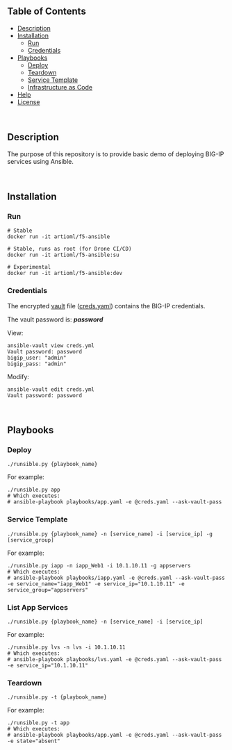 
## Table of Contents
- [Description](#description)
- [Installation](#installation)
	- [Run](#run)
	- [Credentials](#credentials)
- [Playbooks](#playbooks)
	- [Deploy](#deploy)
	- [Teardown](#teardown)
	- [Service Template](#service-template)
	- [Infrastructure as Code](#infrastructure-as-code)
- [Help](#--help)
- [License](LICENSE)

&nbsp;&nbsp;

## Description

The purpose of this repository is to provide basic demo of deploying BIG-IP
services using Ansible.

&nbsp;&nbsp;

## Installation

### Run
```shell
# Stable
docker run -it artioml/f5-ansible

# Stable, runs as root (for Drone CI/CD)
docker run -it artioml/f5-ansible:su

# Experimental
docker run -it artioml/f5-ansible:dev
```

### Credentials
The encrypted [vault](https://docs.ansible.com/ansible/latest/vault.html) file ([creds.yaml](creds.yaml)) contains the BIG-IP credentials.

The vault password is: **_password_**

View:
```shell
ansible-vault view creds.yml
Vault password: password
bigip_user: "admin"
bigip_pass: "admin"
```

Modify:
```shell
ansible-vault edit creds.yml
Vault password: password
```

&nbsp;&nbsp;

## Playbooks

### Deploy
```shell
./runsible.py {playbook_name}
```
For example:
```shell
./runsible.py app
# Which executes:
# ansible-playbook playbooks/app.yaml -e @creds.yaml --ask-vault-pass
```

### Service Template
```shell
./runsible.py {playbook_name} -n [service_name] -i [service_ip] -g [service_group]
```
For example:
```shell
./runsible.py iapp -n iapp_Web1 -i 10.1.10.11 -g appservers
# Which executes:
# ansible-playbook playbooks/iapp.yaml -e @creds.yaml --ask-vault-pass -e service_name="iapp_Web1" -e service_ip="10.1.10.11" -e service_group="appservers"
```

### List App Services
```shell
./runsible.py {playbook_name} -n [service_name] -i [service_ip]
```
For example:
```shell
./runsible.py lvs -n lvs -i 10.1.10.11
# Which executes:
# ansible-playbook playbooks/lvs.yaml -e @creds.yaml --ask-vault-pass -e service_ip="10.1.10.11"
```

### Teardown
```shell
./runsible.py -t {playbook_name}
```
For example:
```shell
./runsible.py -t app
# Which executes:
# ansible-playbook playbooks/app.yaml -e @creds.yaml --ask-vault-pass -e state="absent"
```
